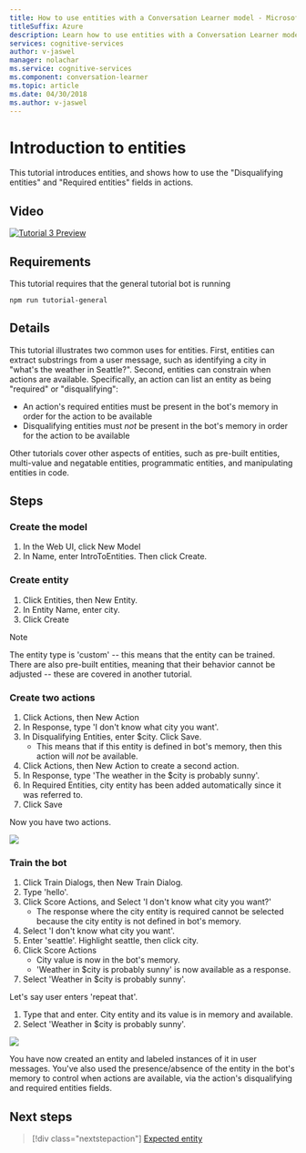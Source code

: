 ```yaml
---
title: How to use entities with a Conversation Learner model - Microsoft Cognitive Services | Microsoft Docs
titleSuffix: Azure
description: Learn how to use entities with a Conversation Learner model.
services: cognitive-services
author: v-jaswel
manager: nolachar
ms.service: cognitive-services
ms.component: conversation-learner
ms.topic: article
ms.date: 04/30/2018
ms.author: v-jaswel
---
```


# Introduction to entities

This tutorial introduces entities, and shows how to use the "Disqualifying entities" and "Required entities" fields in actions.

## Video

[![Tutorial 3 Preview](https://aka.ms/cl-tutorial-03-preview)](https://aka.ms/blis-tutorial-03)

## Requirements

This tutorial requires that the general tutorial bot is running

	npm run tutorial-general

## Details

This tutorial illustrates two common uses for entities.  First, entities can extract substrings from a user message, such as identifying a city in "what's the weather in Seattle?".  Second, entities can constrain when actions are available.  Specifically, an action can list an entity as being "required" or "disqualifying":
- An action's required entities must be present in the bot's memory in order for the action to be available
- Disqualifying entities must *not* be present in the bot's memory in order for the action to be available

Other tutorials cover other aspects of entities, such as pre-built entities, multi-value and negatable entities, programmatic entities, and manipulating entities in code.

## Steps

### Create the model

1. In the Web UI, click New Model
2. In Name, enter IntroToEntities. Then click Create.

### Create entity

1. Click Entities, then New Entity.
2. In Entity Name, enter city.
3. Click Create

> [!NOTE]
> The entity type is 'custom' -- this means that the entity can be trained.  There are also pre-built entities, meaning that their behavior cannot be adjusted -- these are covered in another tutorial.

### Create two actions

1. Click Actions, then New Action
2. In Response, type 'I don't know what city you want'.
3. In Disqualifying Entities, enter $city. Click Save.
	- This means that if this entity is defined in bot's memory, then this action will *not* be available.
2. Click Actions, then New Action to create a second action.
3. In Response, type 'The weather in the $city is probably sunny'.
4. In Required Entities, city entity has been added automatically since it was referred to.
5. Click Save

Now you have two actions.

![](../media/tutorial3_actions.PNG)

### Train the bot

1. Click Train Dialogs, then New Train Dialog.
2. Type 'hello'.
3. Click Score Actions, and Select 'I don't know what city you want?'
	- The response where the city entity is required cannot be selected because the city entity is not defined in bot's memory.
2. Select 'I don't know what city you want'.
4. Enter 'seattle'. Highlight seattle, then click city.
5. Click Score Actions
	- City value is now in the bot's memory.
	- 'Weather in $city is probably sunny' is now available as a response. 
6. Select 'Weather in $city is probably sunny'.

Let's say user enters 'repeat that'. 
1. Type that and enter. City entity and its value is in memory and available.
2. Select 'Weather in $city is probably sunny'.

![](../media/tutorial3_entities.PNG)

You have now created an entity and labeled instances of it in user messages.  You've also used the presence/absence of the entity in the bot's memory to control when actions are available, via the action's disqualifying and required entities fields.

## Next steps

> [!div class="nextstepaction"]
> [Expected entity](./4-expected-entity.md)
